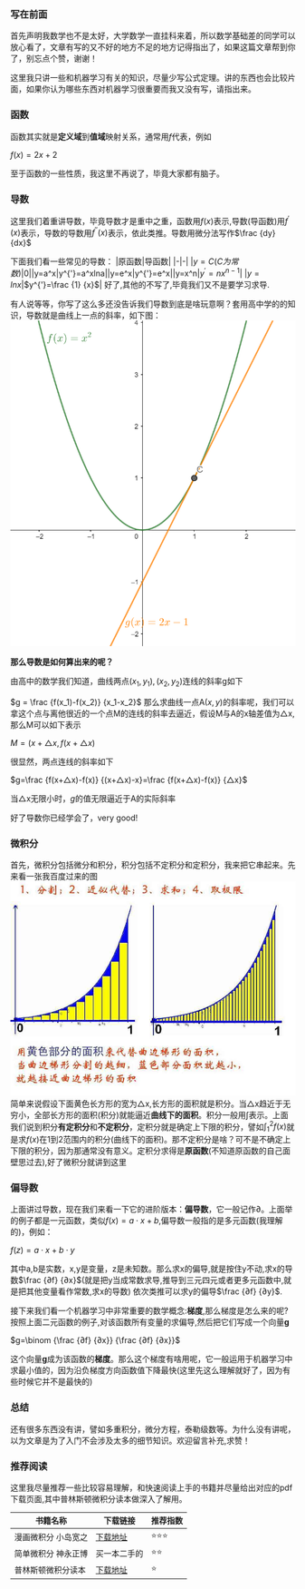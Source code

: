 ### 写在前面

首先声明我数学也不是太好，大学数学一直挂科来着，所以数学基础差的同学可以放心看了，文章有写的又不好的地方不足的地方记得指出了，如果这篇文章帮到你了，别忘点个赞，谢谢！

这里我只讲一些和机器学习有关的知识，尽量少写公式定理。讲的东西也会比较片面，如果你认为哪些东西对机器学习很重要而我又没有写，请指出来。

### 函数

函数其实就是**定义域**到**值域**映射关系，通常用$f$代表，例如

$f(x)=2x+2$

至于函数的一些性质，我这里不再说了，毕竟大家都有脑子。

### 导数

这里我们着重讲导数，毕竟导数才是重中之重，函数用$f(x)$表示,导数(导函数)用$f^{'}(x)$表示，导数的导数用$f^{''}(x)$表示，依此类推。导数用微分法写作$\frac {dy} {dx}$

下面我们看一些常见的导数：
|原函数|导函数|
|-|-|
|$y=C(C为常数)|0|
|$y=a^x$|$y^{'}=a^xlna$|
|$y=e^x$|$y^{'}=e^x$|
|$y=x^n|$y^{'}=nx^{n-1}$|
|$y=lnx$|$y^{'}=\frac {1} {x}$|
好了,其他的不写了,毕竟我们又不是要学习求导.

有人说等等，你写了这么多还没告诉我们导数到底是啥玩意啊？套用高中学的的知识，导数就是曲线上一点的斜率，如下图：
![](https://raw.githubusercontent.com/Hexmagic/store_image/master/2019/10/25-15-15-06-dao.png)

**那么导数是如何算出来的呢？**

由高中的数学我们知道，曲线两点$(x_1,y_1),(x_2,y_2)$连线的斜率g如下

$g = \frac {f(x_1)-f(x_2)} {x_1-x_2}$
那么求曲线一点A$(x,y)$的斜率呢，我们可以拿这个点与离他很近的一个点M的连线的斜率去逼近，假设M与A的x轴差值为△x,那么M可以如下表示

$M=(x+△x,f(x+△x)$

很显然，两点连线的斜率如下

$g=\frac {f(x+△x)-f(x)} {(x+△x)-x}=\frac {f(x+△x)-f(x)} {△x}$

当△x无限小时，$g$的值无限逼近于A的实际斜率

好了导数你已经学会了，very good!

### 微积分

首先，微积分包括微分和积分，积分包括不定积分和定积分，我来把它串起来。先来看一张我百度过来的图
![](https://raw.githubusercontent.com/Hexmagic/store_image/master/2019/10/25-15-15-18-jif.jpg)
简单来说假设下面黄色长方形的宽为△x,长方形的面积就是积分。当△x趋近于无穷小，全部长方形的面积(积分)就能逼近**曲线下的面积**。积分一般用∫表示。上面我们说到积分**有定积分**和**不定积分**，定积分就是确定上下限的积分，譬如$∫_1^2f(x)$就是求$f(x)$在1到2范围内的积分(曲线下的面积)。那不定积分是啥？可不是不确定上下限的积分，因为那通常没有意义。定积分求得是**原函数**(不知道原函数的自己面壁思过去),好了微积分就讲到这里

### 偏导数

上面讲过导数，现在我们来看一下它的进阶版本：**偏导数**，它一般记作$∂$。上面举的例子都是一元函数，类似$f(x)=a \cdot x+b$,偏导数一般指的是多元函数(我理解的)，例如：

$f(z)=a \cdot x+b \cdot y$

其中a,b是实数，x,y是变量，z是未知数。那么求x的偏导,就是按住y不动,求x的导数$\frac {∂f} {∂x}$(就是把y当成常数求导,推导到三元四元或者更多元函数中,就是把其他变量看作常数,求x的导数)
依次类推可以求y的偏导$\frac {∂f} {∂y}$.

接下来我们看一个机器学习中非常重要的数学概念:**梯度**,那么梯度是怎么来的呢?按照上面二元函数的例子,对该函数所有变量的求偏导,然后把它们写成一个向量**g**

$g=\binom {\frac {∂f} {∂x}} {\frac {∂f} {∂x}}$

这个向量**g**成为该函数的**梯度**。那么这个梯度有啥用呢，它一般运用于机器学习中求最小值的，因为沿负梯度方向函数值下降最快(这里先这么理解就好了，因为有些时候它并不是最快的)

### 总结

还有很多东西没有讲，譬如多重积分，微分方程，泰勒级数等。为什么没有讲呢，以为文章是为了入门不会涉及太多的细节知识。欢迎留言补充,求赞！

### 推荐阅读

这里我尽量推荐一些比较容易理解，和快速阅读上手的书籍并尽量给出对应的pdf下载页面,其中普林斯顿微积分读本做深入了解用。

| 书籍名称       | 下载链接                                           | 推荐指数 |
| ---------- | ---------------------------------------------- | ---- |
| 漫画微积分 小岛宽之 | [下载地址](http://www.downcc.com/soft/258045.html) | ⭐⭐⭐  |
| 简单微积分 神永正博 | 买一本二手的                                         | ⭐⭐   |
| 普林斯顿微积分读本  | [下载地址](http://www.downcc.com/soft/320650.html) | ⭐    |
